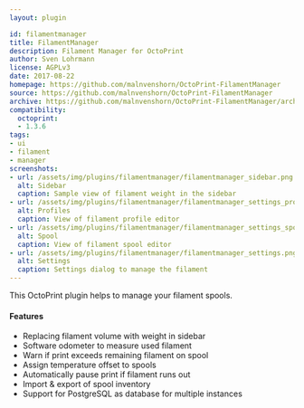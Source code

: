 ```yaml
---
layout: plugin

id: filamentmanager
title: FilamentManager
description: Filament Manager for OctoPrint
author: Sven Lohrmann
license: AGPLv3
date: 2017-08-22
homepage: https://github.com/malnvenshorn/OctoPrint-FilamentManager
source: https://github.com/malnvenshorn/OctoPrint-FilamentManager
archive: https://github.com/malnvenshorn/OctoPrint-FilamentManager/archive/master.zip
compatibility:
  octoprint:
  - 1.3.6
tags:
- ui
- filament
- manager
screenshots:
- url: /assets/img/plugins/filamentmanager/filamentmanager_sidebar.png
  alt: Sidebar
  caption: Sample view of filament weight in the sidebar
- url: /assets/img/plugins/filamentmanager/filamentmanager_settings_profile.png
  alt: Profiles
  caption: View of filament profile editor
- url: /assets/img/plugins/filamentmanager/filamentmanager_settings_spool.png
  alt: Spool
  caption: View of filament spool editor
- url: /assets/img/plugins/filamentmanager/filamentmanager_settings.png
  alt: Settings
  caption: Settings dialog to manage the filament
---
```


This OctoPrint plugin helps to manage your filament spools.

#### Features

* Replacing filament volume with weight in sidebar
* Software odometer to measure used filament
* Warn if print exceeds remaining filament on spool
* Assign temperature offset to spools
* Automatically pause print if filament runs out
* Import & export of spool inventory
* Support for PostgreSQL as database for multiple instances
